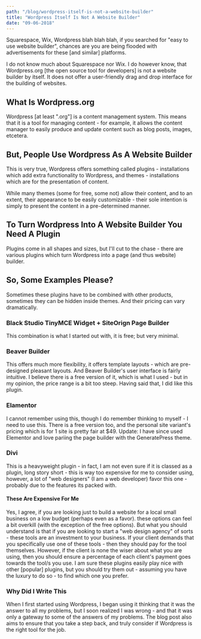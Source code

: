 ```yaml
--- 
path: "/blog/wordpress-itself-is-not-a-website-builder"
title: "Wordpress Itself Is Not A Website Builder" 
date: "09-06-2018" 
--- 
```


Squarespace, Wix, Wordpress blah blah blah, if you searched for "easy to use website builder", chances are you are being flooded with advertisements for these [and similar] platforms. 
<!-- more --> 
I do not know much about Squarespace nor Wix. I do however know, that Wordpress.org [the open source tool for developers]  is not a website builder by itself. It does not offer a user-friendly drag and drop interface for the building of websites. 

## What Is Wordpress.org 
Wordpress [at least ".org"] is a content management system. This means that it is a tool for managing content -  for example, it allows the content manager to easily produce and update content such as blog posts, images, etcetera. 

## But, People Use Wordpress As  A Website Builder 
This is very true, Wordpress offers something called plugins - installations which add extra functionality to Wordpress, and themes - installations which are for the presentation of content. 

While many themes (some for free, some not) allow their content, and to an extent, their appearance to be easily customizable - their sole intention is simply to present the content in a pre-determined manner. 

## To Turn Wordpress Into A Website Builder You Need A Plugin 
Plugins come in all shapes and sizes, but I'll cut to the chase - there are various plugins which turn Wordpress into a page (and thus website) builder. 

## So, Some Examples Please? 
Sometimes these plugins have to be combined with other products, sometimes they can be hidden inside themes. And their pricing can vary dramatically. 

### Black Studio TinyMCE Widget  + SiteOrign Page Builder 
This combination is what I started out with, it is free; but very minimal. 

### Beaver Builder 
This offers much more flexibility, it offers template layouts - which are pre-designed pleasant layouts. And Beaver Builder's user interface is fairly intuitive. I believe there is a free version of it, which is what I used - but in my opinion, the price range is a bit too steep. Having said that, I did like this plugin. 

### Elamentor 
I cannot remember using this, though I do remember thinking to myself - I need to use this. There is a free version too, and the personal site variant's pricing which is for 1 site is pretty fair at $49. Update: I have since used Elementor and love pariing the page builder with the GeneratePress theme. 

### Divi 
This is a heavyweight plugin - in fact, I am not even sure if it is classed as a plugin, long story short - this is way too expensive for me to consider using, however, a lot of "web designers" (I am a web developer) favor this one - probably due to the features its packed with. 

#### These Are Expensive For Me 
Yes, I agree, if you are looking just to build a website for a local small business on a low budget (perhaps even as a favor). these options can feel a bit overkill (with the exception of the free options). But what you should understand is that if you are looking to start a "web design agency" of sorts - these tools are an investment to your business. If your client demands that you specifically use one of these tools - then they should pay for the tool themselves. However, if the client is none the wiser about what you are using, then you should ensure a percentage of each client's payment goes towards the tool/s you use. I am sure these plugins easily play nice with other [popular] plugins, but you should try them out - assuming you have the luxury to do so - to find which one you prefer. 

### Why Did I Write This 
When I first started using Wordpress, I began using it thinking that it was the answer to all my problems, but I soon realized I was wrong - and that it was only a gateway to some of the answers of my problems. The blog post also aims to ensure that you take a step back, and truly consider if Wordpress is the right tool for the job. 
